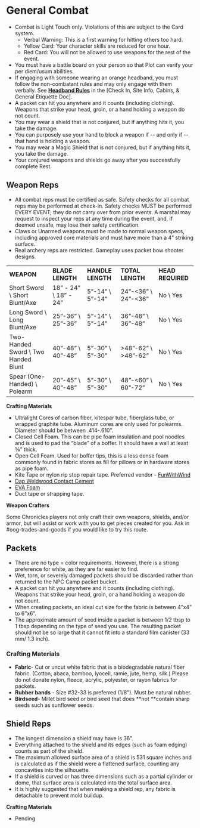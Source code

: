 # General Combat

* Combat is Light Touch only.  Violations of this are subject to the Card system.
    * Verbal Warning:  This is a first warning for hitting others too hard.
    * Yellow Card: Your character skills are reduced for one hour.
    * Red Card:  You will not be allowed to use weapons for the rest of the event.
* You must have a battle board on your person so that Plot can verify your per diem/usum abilities.
* If engaging with someone wearing an orange headband, you must follow the non-combatant rules and may only engage with them verbally.  See **<u>Headband Rules</u>** in the [Check In, Site Info, Cabins, & General Etiquette Doc].
* A packet can hit you anywhere and it counts (including clothing). Weapons that strike your head, groin, or a hand holding a weapon do not count.
* You may wear a shield that is not conjured, but if anything hits it, you take the damage.
* You can purposely use your hand to block a weapon if -- and only if -- that hand is holding a weapon.
* You may wear a Magic Shield that is not conjured, but if anything hits it, you take the damage.
* Your conjured weapons and shields go away after you successfully complete Rest.


## Weapon Reps

* All combat reps must be certified as safe. Safety checks for all combat reps may be performed at check-in.  Safety checks MUST be performed EVERY EVENT; they do not carry over from prior events.  A marshal may request to inspect your reps at any time during the event, and, if deemed unsafe, may lose their safety certification.
* Claws or Unarmed weapons must be made to normal weapon specs, including approved core materials and must have more than a 4” striking surface.
* Real archery reps are restricted.  Gameplay uses packet bow shooter designs.

<table>
  <tr>
   <td>
<strong>WEAPON</strong>
   </td>
   <td><strong>BLADE LENGTH</strong>
   </td>
   <td><strong>HANDLE LENGTH</strong>
   </td>
   <td><strong>TOTAL LENGTH</strong>
   </td>
   <td><strong>HEAD REQUIRED</strong>
   </td>
  </tr>
  <tr>
   <td>Short Sword \
Short Blunt/Axe
   </td>
   <td>18” - 24” \
18” - 24”
   </td>
   <td>5”-14” \
5”-14”
   </td>
   <td>24”-&lt;36” \
24”-&lt;36”
   </td>
   <td>No \
Yes
   </td>
  </tr>
  <tr>
   <td>Long Sword \
Long Blunt/Axe
   </td>
   <td>25”-36” \
25”-36”
   </td>
   <td>5”-14” \
5”-14”
   </td>
   <td>36”-48” \
36”-48”
   </td>
   <td>No \
Yes
   </td>
  </tr>
  <tr>
   <td>Two-Handed Sword \
Two Handed Blunt
   </td>
   <td>40”-48” \
40”-48”
   </td>
   <td>5”-30” \
5”-30”
   </td>
   <td>>48”-62” \
>48”-62”
   </td>
   <td>No \
Yes
   </td>
  </tr>
  <tr>
   <td>Spear (One-Handed) \
Polearm
   </td>
   <td>20”-45” \
40”-48”
   </td>
   <td>5”-30” \
5”-30”
   </td>
   <td>48”-&lt;60” \
60”-72”
   </td>
   <td>No \
Yes
   </td>
  </tr>
</table>


**Crafting Materials**



* Ultralight Cores of carbon fiber, kitespar tube, fiberglass tube, or wrapped graphite tube.  Aluminum cores are only used for polearms.  Diameter should be between .414-.610”.
* Closed Cell Foam.  This can be pipe foam insulation and pool noodles and is used to pad the “blade” of a boffer.  It should have a wall at least ⅝” thick.
* Open Cell Foam.  Used for boffer tips, this is a less dense foam commonly found in fabric stores as fill for pillows or in hardware stores as pipe foam.
* Kite Tape or nylon rip stop repair tape.  Preferred vendor - [FunWithWind](https://funwithwind.com/store/ListCategoriesAndProducts2.asp?idCategory=186&idparent=171)
* [Dap Weldwood Contact Cement](https://www.amazon.com/00271-Weldwood-Original-Contact-Cement/dp/B0006MXRY8/ref=pd_di_sccai_2?pd_rd_w=gdI93&pf_rd_p=c9443270-b914-4430-a90b-72e3e7e784e0&pf_rd_r=NXDNHRFGZV673SHKBQWS&pd_rd_r=377eca45-f83c-4a21-a00f-3b4859ff9ab9&pd_rd_wg=MvJFD&pd_rd_i=B0006MXRY8&psc=1)
* [EVA Foam](https://www.foambymail.com/XPE2/cross-linked-polyethylene-foam-2lb.html)
* Duct tape or strapping tape.

**Weapon Crafters**

Some Chronicles players not only craft their own weapons, shields, and/or armor, but will assist or work with you to get pieces created for you.  Ask in #oog-trades-and-goods if you would like to try this route.


## Packets



* There are no type = color requirements.  However, there is a strong preference for white, as they are far easier to find.
* Wet, torn, or severely damaged packets should be discarded rather than returned to the NPC Camp packet bucket.
* A packet can hit you anywhere and it counts (including clothing). Weapons that strike your head, groin, or a hand holding a weapon do not count.
* When creating packets, an ideal cut size for the fabric is between 4”x4” to 6”x6”.
* The approximate amount of seed inside a packet is between 1/2 tbsp to 1 tbsp depending on the type of seed you use.  The resulting packet should not be so large that it cannot fit into a standard film canister (33 mm/ 1.3 inch).

### Crafting Materials

* **Fabric**- Cut or uncut white fabric that is a biodegradable natural fiber fabric. (Cotton, abaca, bamboo, lyocell, ramie, jute, hemp, silk.)  Please do not donate nylon, fleece, acrylic, polyester, or rayon fabrics for packets.
* **Rubber bands** - Size #32-33 is preferred (1/8"). Must be natural rubber.
* **Birdseed**- Millet bird seed or bird seed that does **not **contain sharp seeds such as sunflower seeds.


## Shield Reps

* The longest dimension a shield may have is 36”.
* Everything attached to the shield and its edges (such as foam edging) counts as part of the shield.
* The maximum allowed surface area of a shield is 531 square inches and is calculated as if the shield were a flattened surface, counting any concavities into the silhouette.
* If a shield is curved or has three dimensions such as a partial cylinder or dome, that surface area is calculated into the total surface area.
* It is highly suggested that when making a shield rep, any fabric is detachable to prevent mold buildup.

**Crafting Materials**

* Pending